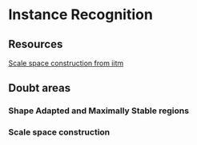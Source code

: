 # Instance Recognition

## Resources
[Scale space construction from iitm](http://www.cse.iitm.ac.in/~vplab/courses/CV_DIP/PDF/SCALE_SPACE-PYR.pdf)

## Doubt areas

### Shape Adapted and Maximally Stable regions
### Scale space construction 
